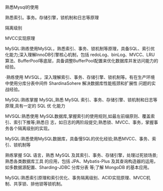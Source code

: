 熟悉Mysql的使用

熟悉索引。事务。存储引擎，锁机制和日志等原理

隔离级别 

MVCC实现原理


MySQL:熟练使用MySQL，熟悉索引、事务、锁机制等原理，具备SQL、索引优化能力;深入理解InnoDB引擎核心机制，包括
redoLog、binLog、MVCC、LRU算法、BufferPool等底层，具备调整BufferPool配置来优化数据库并发访问能力的经验。


·熟练使用 MVSQL，深入理解索引、事务、存储引擎、锁机制等。有在生产环境中使用分库分表中间件 ShardinaSohere 解决数据库性能瓶颈和扩展性
问题的实战经验。

MySQL:熟练掌握 MySQL,熟悉 MySQL 索引、事务、存储引擎、锁机制和日志等原理,具有一定的 SQL 优
化能力

MVSQL:熟悉使用 MySQL数据库,掌握索引的使用规则,如最左前缀原则、覆盖索引、索引下推等;熟悉日
志，如日志的两阶段提交;熟悉锁、MVCC、事务，掌握事务各个隔离级别的实现。


MySQL:熟悉使用MySQL数据库，具备慢SQL的优化经验;熟悉MVCC、事务、索引、锁机制等


熟练掌握 SQL 语言，熟悉 MySQL 及其索引、事务、存储引擎，处理过死锁场景;熟悉各类数据库工具
的应用，包括 JPA、Mybatis-Plus 及其查询构造器的运用，如多数据源配置、Sharding-JDBC 分库分表
等;了解 MongoDB 的基本应用。

MySQL:熟悉索引原理和索引优化、事务隔离级别、ACID实现原理、MVCC机制、共享锁、排他锁等锁机制。